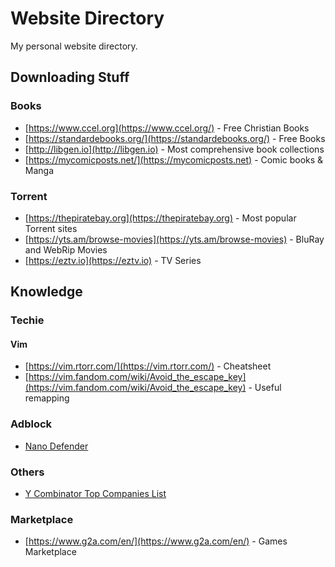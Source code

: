 # Website Directory

My personal website directory.

## Downloading Stuff

### Books

* [https://www.ccel.org](https://www.ccel.org/) - Free Christian Books
* [https://standardebooks.org/](https://standardebooks.org/) - Free Books
* [http://libgen.io](http://libgen.io) - Most comprehensive book collections
* [https://mycomicposts.net/](https://mycomicposts.net) - Comic books & Manga

### Torrent

* [https://thepiratebay.org](https://thepiratebay.org) - Most popular Torrent sites
* [https://yts.am/browse-movies](https://yts.am/browse-movies) - BluRay and WebRip Movies
* [https://eztv.io](https://eztv.io) - TV Series

## Knowledge

### Techie

#### Vim

* [https://vim.rtorr.com/](https://vim.rtorr.com/) - Cheatsheet
* [https://vim.fandom.com/wiki/Avoid_the_escape_key](https://vim.fandom.com/wiki/Avoid_the_escape_key) - Useful remapping

### Adblock

* [Nano Defender](https://jspenguin2017.github.io/uBlockProtector/#extra-installation-steps-for-ublock-origin)

### Others

* [Y Combinator Top Companies List](https://www.ycombinator.com/topcompanies/)

### Marketplace

* [https://www.g2a.com/en/](https://www.g2a.com/en/) - Games Marketplace
